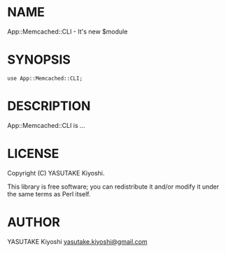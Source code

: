 # NAME

App::Memcached::CLI - It's new $module

# SYNOPSIS

    use App::Memcached::CLI;

# DESCRIPTION

App::Memcached::CLI is ...

# LICENSE

Copyright (C) YASUTAKE Kiyoshi.

This library is free software; you can redistribute it and/or modify
it under the same terms as Perl itself.

# AUTHOR

YASUTAKE Kiyoshi <yasutake.kiyoshi@gmail.com>
